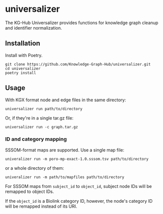 # universalizer

The KG-Hub Universalizer provides functions for knowledge graph cleanup and identifier normalization.

## Installation

Install with Poetry.
```
git clone https://github.com/Knowledge-Graph-Hub/universalizer.git
cd universalizer
poetry install
```

## Usage

With KGX format node and edge files in the same directory:

```
universalizer run path/to/directory
```

Or, if they're in a single tar.gz file:

```
universalizer run -c graph.tar.gz
```

### ID and category mapping

SSSOM-format maps are supported. Use a single map file:

```
univeralizer run -m poro-mp-exact-1.0.sssom.tsv path/to/directory
```

or a whole directory of them:

```
univeralizer run -m path/to/mapfiles path/to/directory
```

For SSSOM maps from `subject_id` to `object_id`, subject node IDs will be remapped to object IDs.

If the `object_id` is a Biolink category ID, however, the node's category ID will be remapped instead of its URI.
